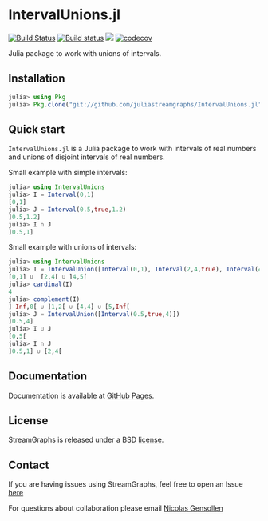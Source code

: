# IntervalUnions.jl

[![Build Status](https://travis-ci.com/juliastreamgraphs/IntervalUnions.jl.svg?branch=master)](https://travis-ci.com/juliastreamgraphs/IntervalUnions.jl)
[![Build status](https://ci.appveyor.com/api/projects/status/96iqo76vjlrvnu90/branch/master?svg=true)](https://ci.appveyor.com/project/juliastreamgraphs/intervalunions-jl/branch/master)
[![](https://img.shields.io/badge/docs-latest-blue.svg)](https://juliastreamgraphs.github.io/IntervalUnions.jl/dev/)
[![codecov](https://codecov.io/gh/juliastreamgraphs/IntervalUnions.jl/branch/master/graph/badge.svg)](https://codecov.io/gh/juliastreamgraphs/IntervalUnions.jl)

Julia package to work with unions of intervals.

## Installation

```julia
julia> using Pkg
julia> Pkg.clone("git://github.com/juliastreamgraphs/IntervalUnions.jl")
```

## Quick start

`IntervalUnions.jl` is a Julia package to work with intervals of real numbers and unions of disjoint intervals of real numbers. 

Small example with simple intervals:

```julia
julia> using IntervalUnions
julia> I = Interval(0,1)
[0,1]
julia> J = Interval(0.5,true,1.2)
]0.5,1.2]
julia> I ∩ J
]0.5,1]
```

Small example with unions of intervals:

```julia
julia> using IntervalUnions
julia> I = IntervalUnion([Interval(0,1), Interval(2,4,true), Interval(4,true,5,true)])
[0,1] ∪  [2,4[ ∪ ]4,5[
julia> cardinal(I)
4
julia> complement(I)
]-Inf,0[ ∪ ]1,2[ ∪ [4,4] ∪ [5,Inf[
julia> J = IntervalUnion([Interval(0.5,true,4)])
]0.5,4]
julia> I ∪ J
[0,5[
julia> I ∩ J
]0.5,1] ∪ [2,4[
```

## Documentation

Documentation is available at [GitHub Pages](https://juliastreamgraphs.github.io/IntervalUnions.jl/dev/).

## License

StreamGraphs  is released under a BSD [license](https://github.com/NicolasGensollen/StreamGraphs.jl/blob/master/LICENSE).

## Contact

If you are having issues using StreamGraphs, feel free to open an Issue [here](https://github.com/NicolasGensollen/StreamGraphs.jl/issues/new)

For questions about collaboration please email [Nicolas Gensollen](mailto:nicolas.gensollen@gmail.com)

